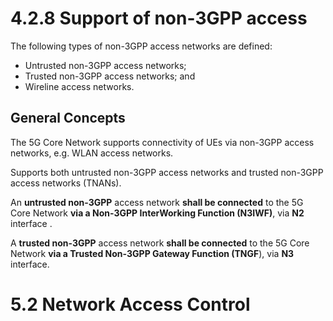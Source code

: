 # 4.2.8 Support of non-3GPP access

The following types of non-3GPP access networks are defined:
- Untrusted non-3GPP access networks;
- Trusted non-3GPP access networks; and
- Wireline access networks.

## General Concepts

The 5G Core Network supports connectivity of UEs via non-3GPP access networks, e.g. WLAN access networks.

Supports both untrusted non-3GPP access networks and trusted non-3GPP access networks (TNANs).

An **untrusted non-3GPP** access network **shall be connected** to the 5G Core Network **via a Non-3GPP InterWorking Function (N3IWF)**, via **N2** interface .

A **trusted non-3GPP** access network **shall be connected** to the 5G Core Network **via a Trusted Non-3GPP Gateway Function (TNGF**), via **N3** interface. 

# 5.2 Network Access Control

